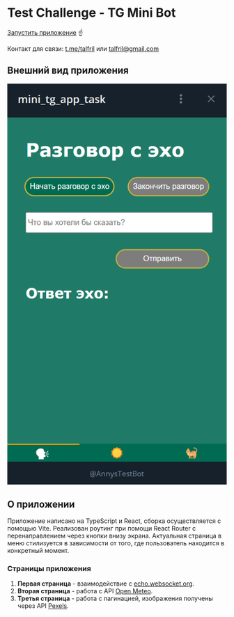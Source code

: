 # Test Challenge - TG Mini Bot

[Запустить приложение](https://t.me/AnnysTestBot/MyMiniTgApp) ☝️

Контакт для связи: [t.me/talfril](https://t.me/talfril) или [talfril@gmail.com](mailto:talfril@gmail.com)

## Внешний вид приложения

![Внешний вид приложения](assets/application.png)

## О приложении

Приложение написано на TypeScript и React, сборка осуществляется с помощью Vite. Реализован роутинг при помощи React Router с перенаправлением через кнопки внизу экрана. Актуальная страница в меню стилизуется в зависимости от того, где пользователь находится в конкретный момент.

### Страницы приложения

1. **Первая страница** - взаимодействие с [echo.websocket.org](https://echo.websocket.org).
2. **Вторая страница** - работа с API [Open Meteo](https://open-meteo.com/).
3. **Третья страница** - работа с пагинацией, изображения получены через API [Pexels](https://www.pexels.com/).
